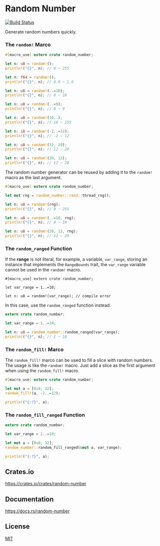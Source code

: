 Random Number
====================

[![Build Status](https://travis-ci.org/magiclen/random-number.svg?branch=master)](https://travis-ci.org/magiclen/random-number)

Generate random numbers quickly.

### The `random!` Marco

```rust
#[macro_use] extern crate random_number;

let n: u8 = random!();
println!("{}", n); // 0 ~ 255

let n: f64 = random!();
println!("{}", n); // 0.0 ~ 1.0

let n: u8 = random!(..=10);
println!("{}", n); // 0 ~ 10

let n: u8 = random!(..=9);
println!("{}", n); // 0 ~ 9

let n: u8 = random!(10..);
println!("{}", n); // 10 ~ 255

let n: i8 = random!(-2..=12);
println!("{}", n); // -2 ~ 12

let n: u8 = random!(12, 20);
println!("{}", n); // 12 ~ 20

let n: u8 = random!(20, 12);
println!("{}", n); // 12 ~ 20
```

The random number generator can be reused by adding it to the `random!` macro as the last argument.

```rust
#[macro_use] extern crate random_number;

let mut rng = random_number::rand::thread_rng();

let n: u8 = random!(rng);
println!("{}", n); // 0 ~ 255

let n: u8 = random!(..=10, rng);
println!("{}", n); // 0 ~ 10

let n: u8 = random!(20, 12, rng);
println!("{}", n); // 12 ~ 20
```

### The `random_ranged` Function

If the **range** is not literal, for example, a variable, `var_range`, storing an instance that implements the `RangeBounds` trait, the `var_range` variable cannot be used in the `random!` macro.

```rust,ignore
#[macro_use] extern crate random_number;

let var_range = 1..=10;

let n: u8 = random!(var_range); // compile error
```

In this case, use the `random_ranged` function instead.

```rust
extern crate random_number;

let var_range = 1..=10;

let n: u8 = random_number::random_ranged(var_range);
println!("{}", n); // 1 ~ 10
```

### The `random_fill!` Marco

The `random_fill!` marco can be used to fill a slice with random numbers. The usage is like the `random!` macro. Just add a slice as the first argument when using the `random_fill!` macro.

```rust
#[macro_use] extern crate random_number;

let mut a = [0i8; 32];
random_fill!(a, -2..=12);

println!("{:?}", a);
```

### The `random_fill_ranged` Function

```rust
extern crate random_number;

let var_range = 1..=10;

let mut a = [0u8; 32];
random_number::random_fill_ranged(&mut a, var_range);

println!("{:?}", a);
```

## Crates.io

https://crates.io/crates/random-number

## Documentation

https://docs.rs/random-number

## License

[MIT](LICENSE)
